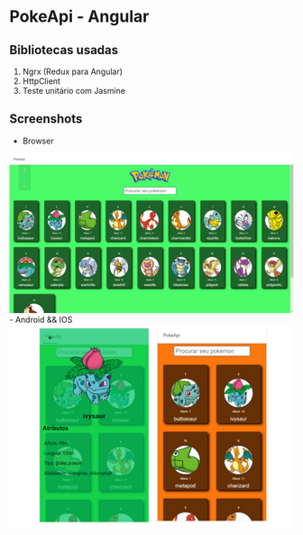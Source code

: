 # PokeApi - Angular

## Bibliotecas usadas
1) Ngrx (Redux para Angular)
2) HttpClient
3) Teste unitário com Jasmine

## Screenshots

- Browser
<img src="screenshort/pokeApi-screen1.png">
- Android && IOS
<img src="screenshort/pokeApi-screen2.png">
